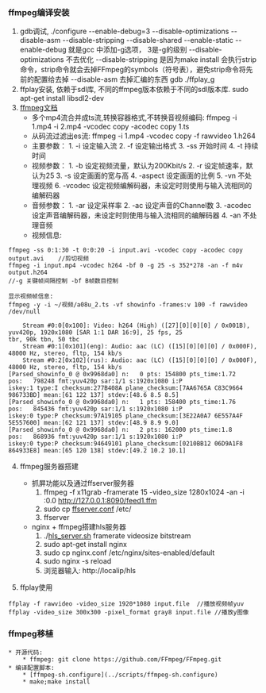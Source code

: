 ### ffmpeg编译安装
1. gdb调试, ./configure --enable-debug=3 --disable-optimizations --disable-asm --disable-stripping --disable-shared --enable-static
	--enable-debug  就是gcc 中添加-g选项， 3是-g的级别
	--disable-optimizations 不去优化
	--disable-stripping  是因为make install 会执行strip命令，strip命令就会去掉FFmpeg的symbols（符号表），避免strip命令将先前的配置给去掉
	--disable-asm 去掉汇编的东西
	gdb ./ffplay_g
2. ffplay安装, 依赖于sdl库, 不同的ffmpeg版本依赖于不同的sdl版本库.
	sudo apt-get install libsdl2-dev
3. [ffmpeg文档](http://ffmpeg.org/documentation.html)
	* 多个mp4流合并成ts流,转换容器格式,不转换音视频编码: ffmpeg -i 1.mp4 -i 2.mp4 -vcodec copy -acodec copy 1.ts
	* 从码流过滤出es流: ffmpeg -i 1.mp4 -vcodec copy -f rawvideo 1.h264
	* 主要参数：
		1\. -i 设定输入流
		2\. -f 设定输出格式
		3\. -ss 开始时间
		4\. -t 持续时间
	* 视频参数：
		1\. -b 设定视频流量，默认为200Kbit/s
		2\. -r 设定帧速率，默认为25
		3\. -s 设定画面的宽与高
		4\. -aspect 设定画面的比例
		5\. -vn 不处理视频
		6\. -vcodec 设定视频编解码器，未设定时则使用与输入流相同的编解码器
	* 音频参数：
		1\. -ar 设定采样率
		2\. -ac 设定声音的Channel数
		3\. -acodec 设定声音编解码器，未设定时则使用与输入流相同的编解码器
		4\. -an 不处理音频
	* 视频信息:
```
ffmpeg -ss 0:1:30 -t 0:0:20 -i input.avi -vcodec copy -acodec copy output.avi    //剪切视频
ffmpeg -i input.mp4 -vcodec h264 -bf 0 -g 25 -s 352*278 -an -f m4v output.h264
//-g 关键帧间隔控制 -bf B帧数目控制
```
```
显示视频帧信息:
ffmpeg -y -i ~/视频/a08u_2.ts -vf showinfo -frames:v 100 -f rawvideo /dev/null

    Stream #0:0[0x100]: Video: h264 (High) ([27][0][0][0] / 0x001B), yuv420p, 1920x1080 [SAR 1:1 DAR 16:9], 25 fps, 25
tbr, 90k tbn, 50 tbc
    Stream #0:1[0x101](eng): Audio: aac (LC) ([15][0][0][0] / 0x000F), 48000 Hz, stereo, fltp, 154 kb/s
    Stream #0:2[0x102](rus): Audio: aac (LC) ([15][0][0][0] / 0x000F), 48000 Hz, stereo, fltp, 154 kb/s
[Parsed_showinfo_0 @ 0x9968da0] n:   0 pts: 154800 pts_time:1.72    pos:   798248 fmt:yuv420p sar:1/1 s:1920x1080 i:P
iskey:1 type:I checksum:277B408A plane_checksum:[7AA6765A C83C9664 986733BD] mean:[61 122 137] stdev:[48.6 8.5 8.5]
[Parsed_showinfo_0 @ 0x9968da0] n:   1 pts: 158400 pts_time:1.76    pos:   845436 fmt:yuv420p sar:1/1 s:1920x1080 i:P
iskey:0 type:P checksum:97A19105 plane_checksum:[3E22A0A7 6E557A4F 5E557600] mean:[62 121 137] stdev:[48.9 8.9 9.0]
[Parsed_showinfo_0 @ 0x9968da0] n:   2 pts: 162000 pts_time:1.8     pos:   868936 fmt:yuv420p sar:1/1 s:1920x1080 i:P
iskey:0 type:P checksum:94649101 plane_checksum:[0210BB12 06D9A1F8 864933E8] mean:[65 120 138] stdev:[49.2 10.2 10.1]
```

4. ffmpeg服务器搭建
	* 抓屏功能以及通过ffserver服务器
		1. ffmpeg -f x11grab -framerate 15 -video_size 1280x1024 -an -i :0.0 http://127.0.0.1:8090/feed1.ffm
		2. sudo cp [ffserver.conf](../script/ffserver.conf) /etc/
		3. ffserver
	* nginx + ffmpeg搭建hls服务器
		1. ./[hls_server.sh](../scripts/hls_server.sh) framerate videosize bitstream
		2. sudo apt-get install nginx
		3. sudo cp nginx.conf /etc/nginx/sites-enabled/default 
		4. sudo nginx -s reload
		5. 浏览器输入: http://localip/hls

4. ffplay使用
```
ffplay -f rawvideo -video_size 1920*1080 input.file  //播放视频帧yuv
ffplay -video_size 300x300 -pixel_format gray8 input.file //播放y图像
```

### ffmpeg移植
	* 开源代码:
		* ffmpeg: git clone https://github.com/FFmpeg/FFmpeg.git
	* 编译配置脚本:
		* [ffmpeg-sh.configure](../scripts/ffmpeg-sh.configure)
		* make;make install
